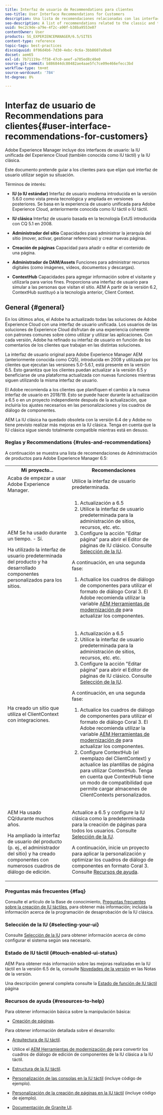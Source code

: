 ```yaml
---
title: Interfaz de usuario de Recommendations para clientes
seo-title: User Interface Recommendations for Customers
description: Una lista de recomendaciones relacionadas con las interfaces de usuario clásicas y las optimizadas para dispositivos táctiles.
seo-description: A list of recommendations related to the classic and touch-optimized user interfaces.
uuid: 9ec2c9de-a79e-4f2c-a90f-b38ba9553e07
contentOwner: User
products: SG_EXPERIENCEMANAGER/6.5/SITES
content-type: reference
topic-tags: best-practices
discoiquuid: 8f06d4b6-7d30-4ebc-9c6a-3bb8607a9be8
docset: aem65
exl-id: 7b71119a-ff58-47c0-aeef-a705ed8c40e0
source-git-commit: b886844dc80482ae4aae5fc7ce09e466efecc3bd
workflow-type: tm+mt
source-wordcount: '784'
ht-degree: 0%

---
```


# Interfaz de usuario de Recommendations para clientes{#user-interface-recommendations-for-customers}

Adobe Experience Manager incluye dos interfaces de usuario: la IU unificada del Experience Cloud (también conocida como IU táctil) y la IU clásica.

Este documento pretende guiar a los clientes para que elijan qué interfaz de usuario utilizar según su situación.

Términos de interés:

* **IU (o IU estándar)**
Interfaz de usuario moderna introducida en la versión 5.6.0 como vista previa tecnológica y ampliada en versiones posteriores. Se basa en la experiencia de usuario unificada para Adobe Experience Cloud, anteriormente conocida como IU táctil o IU táctil.

* **IU clásica**
Interfaz de usuario basada en la tecnología ExtJS introducida con CQ 5.1 en 2008.

* **Administrador del sitio**
Capacidades para administrar la jerarquía del sitio (mover, activar, gestionar referencias) y crear nuevas páginas.

* **Creación de páginas**
Capacidad para añadir o editar el contenido de una página.

* **Administrador de DAM/Assets**
Funciones para administrar recursos digitales (como imágenes, vídeos, documentos y descargas).

* **ContextHub**
Capacidades para agregar información sobre el visitante y utilizarla para varios fines. Proporciona una interfaz de usuario para simular a las personas que visitan el sitio. AEM A partir de la versión 6.2, ContextHub sustituyó a la tecnología anterior, Client Context.

## General {#general}

En los últimos años, el Adobe ha actualizado todas las soluciones de Adobe Experience Cloud con una interfaz de usuario unificada. Los usuarios de las soluciones de Experience Cloud disfrutan de una experiencia coherente con patrones comunes sobre cómo utilizar y utilizar las aplicaciones. Con cada versión, Adobe ha refinado su interfaz de usuario en función de los comentarios de los clientes que trabajan en las distintas soluciones.

La interfaz de usuario original para Adobe Experience Manager AEM (anteriormente conocida como CQ5), introducida en 2008 y utilizada por los clientes que ejecutan las versiones 5.0-5.6.1, está presente en la versión 6.5. Esto garantiza que los clientes puedan actualizar a la versión 6.5 y beneficiarse de una plataforma actualizada con nuevas funciones mientras siguen utilizando la misma interfaz de usuario.

El Adobe recomienda a los clientes que planifiquen el cambio a la nueva interfaz de usuario en 2018/19. Esto se puede hacer durante la actualización a 6.5 o en un proyecto independiente después de la actualización, que incluiría los ajustes necesarios en las personalizaciones y los cuadros de diálogo de componentes.

AEM La IU clásica ha quedado obsoleta con la versión 6.4 de y Adobe no tiene previsto realizar más mejoras en la IU clásica. Tenga en cuenta que la IU clásica sigue siendo totalmente compatible mientras está en desuso.

### Reglas y Recommendations {#rules-and-recommendations}

A continuación se muestra una lista de recomendaciones de Administración de productos para Adobe Experience Manager 6.5:

<table>
 <tbody>
  <tr>
   <th>Mi proyecto...</th>
   <th>Recomendaciones</th>
  </tr>
  <tr>
   <td>Acaba de empezar a usar Adobe Experience Manager.</td>
   <td>Utilice la interfaz de usuario predeterminada.</td>
  </tr>
  <tr>
   <td><p>AEM Se ha usado durante un tiempo. - Sí.</p> <p>Ha utilizado la interfaz de usuario predeterminada del producto y ha desarrollado componentes personalizados para los sitios.<br /> </p> </td>
   <td>
    <ol>
     <li>Actualización a 6.5</li>
     <li>Utilice la interfaz de usuario predeterminada para la administración de sitios, recursos, etc. etc.<br /> </li>
     <li>Configure la acción "Editar página" para abrir el Editor de páginas de IU clásico. Consulte <a href="#selecting-your-ui">Selección de la IU</a>.</li>
    </ol> <p>A continuación, en una segunda fase:</p>
    <ol>
     <li>Actualice los cuadros de diálogo de componentes para utilizar el formato de diálogo Coral 3. El Adobe recomienda utilizar la variable <a href="/help/sites-developing/modernization-tools.md">AEM Herramientas de modernización de</a> para actualizar los componentes.</li>
    </ol> </td>
  </tr>
  <tr>
   <td>Ha creado un sitio que utiliza el ClientContext con integraciones.<br /> </td>
   <td>
    <ol>
     <li>Actualización a 6.5</li>
     <li>Utilice la interfaz de usuario predeterminada para la administración de sitios, recursos, etc. etc.</li>
     <li>Configure la acción "Editar página" para abrir el Editor de páginas de IU clásico. Consulte <a href="#selecting-your-ui">Selección de la IU</a>.</li>
    </ol> <p>A continuación, en una segunda fase:</p>
    <ol>
     <li>Actualice los cuadros de diálogo de componentes para utilizar el formato de diálogo Coral 3. El Adobe recomienda utilizar la variable <a href="/help/sites-developing/modernization-tools.md">AEM Herramientas de modernización de</a> para actualizar los componentes.</li>
     <li>Configure ContextHub (el reemplazo del ClientContext) y actualice las plantillas de página para utilizar ContextHub. Tenga en cuenta que ContextHub tiene un modo de compatibilidad que permite cargar almacenes de ClientContexts personalizados.</li>
    </ol> </td>
  </tr>
  <tr>
   <td><p>AEM Ha usado CQ/durante muchos años.</p> <p>Ha ampliado la interfaz de usuario del producto (p. ej., el administrador del sitio) y ha creado componentes con numerosos cuadros de diálogo de edición.</p> </td>
   <td><p>Actualice a 6.5 y configure la IU clásica como la predeterminada para la creación de páginas para todos los usuarios. Consulte <a href="#selecting-your-ui">Selección de la IU</a>.</p> <p>A continuación, inicie un proyecto para aplicar la personalización y optimizar los cuadros de diálogo de componentes en formato Coral 3. Consulte <a href="#resources-to-help">Recursos de ayuda</a>.<br /> </p> </td>
  </tr>
 </tbody>
</table>

### Preguntas más frecuentes {#faq}

Consulte el artículo de la Base de conocimiento, [Preguntas frecuentes sobre la creación de IU táctiles](https://helpx.adobe.com/experience-manager/kb/index/touchui_faq.html), para obtener más información; incluida la información acerca de la programación de desaprobación de la IU clásica.

### Selección de la IU {#selecting-your-ui}

Consulte [Selección de la IU](/help/sites-authoring/select-ui.md) para obtener información acerca de cómo configurar el sistema según sea necesario.

### Estado de IU táctil {#touch-enabled-ui-status}

AEM Para obtener más información sobre las mejoras realizadas en la IU táctil en la versión 6.5 de la, consulte [Novedades de la versión](/help/release-notes/release-notes.md#what-s-new) en las Notas de la versión.

Una descripción general completa consulte la [Estado de función de IU táctil](/help/release-notes/touch-ui-features-status.md) página

### Recursos de ayuda {#resources-to-help}

Para obtener información básica sobre la manipulación básica:

* [Creación de páginas](/help/sites-authoring/page-authoring.md).

Para obtener información detallada sobre el desarrollo:

* [Arquitectura de IU táctil](/help/sites-developing/touch-ui-concepts.md).
* Utilice el [AEM Herramientas de modernización de](/help/sites-developing/modernization-tools.md) para convertir los cuadros de diálogo de edición de componentes de la IU clásica a la IU táctil.

* [Estructura de la IU táctil](/help/sites-developing/touch-ui-structure.md).

* [Personalización de las consolas en la IU táctil](/help/sites-developing/customizing-consoles-touch.md) (incluye código de ejemplo).

* [Personalización de la creación de páginas en la IU táctil](/help/sites-developing/customizing-page-authoring-touch.md) (incluye código de ejemplo).

* [Documentación de Granite UI](https://helpx.adobe.com/experience-manager/6-5/sites/developing/using/reference-materials/granite-ui/api/index.html).
